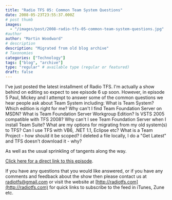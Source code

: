 ```yaml
---
title: "Radio TFS 05: Common Team System Questions"
date: 2008-05-23T23:55:37.000Z
# post thumb
images:
  - "/images/post/2008-radio-tfs-05-common-team-system-questions.jpg"
#author
author: "Martin Woodward"
# description
description: "Migrated from old blog archive"
# Taxonomies
categories: ["Technology"]
tags: ["blog", "archive"]
type: "regular" # available type (regular or featured)
draft: false
---
```


[](http://feeds.feedburner.com/~r/radiotfs/~5/296872926/radiotfs_005.mp3) I've just posted the latest installment of Radio TFS.  I'm actually a show behind on editing so expect to see episode 6 up soon.  However, in episode 5 Paul, Mickey and I attempt to answer some of the common questions we hear people ask about Team System including:  What is Team System?  Which edition is right for me?  Why can't I find Team Foundation Server on MSDN?  What is Team Foundation Server Workgroup Edition?  Is VSTS 2005 compatible with TFS 2008?  Why can't I see Team Foundation Server when I install Team Suite?  What are my options for migrating from my old system(s) to TFS?  Can I use TFS with VB6, .NET 1.1, Eclipse etc?  What is a Team Project - how should it be scoped?  I deleted a file locally, I do a "Get Latest" and TFS doesn't download it - why? 

As well as the usual sprinkling of tangents along the way. 

[Click here for a direct link to this episode](http://feeds.feedburner.com/~r/radiotfs/~5/296872926/radiotfs_005.mp3).  

If you have any questions that you would like answered, or if you have any comments and feedback about the show then please contact us at [radiotfs@gmail.com](mailto:radiotfs@gmail.com) or visit the website at [http://radiotfs.com](http://radiotfs.com) for quick links to subscribe to the feed in iTunes, Zune etc.